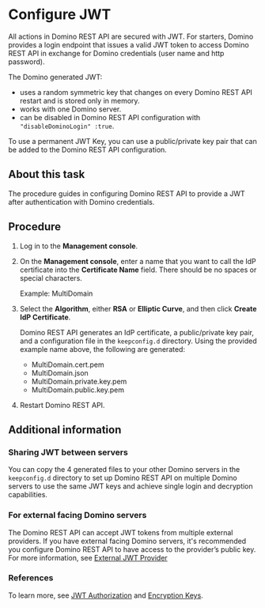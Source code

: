 # Configure JWT

All actions in Domino REST API are secured with JWT. For starters, Domino provides a login endpoint that issues a valid JWT token to access Domino REST API in exchange for Domino credentials (user name and http password).

The Domino generated JWT:

- uses a random symmetric key that changes on every Domino REST API restart and is stored only in memory.
- works with one Domino server.
- can be disabled in Domino REST API configuration with `"disableDominoLogin" :true`.

To use a permanent JWT Key, you can use a public/private key pair that can be added to the Domino REST API configuration.

## About this task

The procedure guides in configuring Domino REST API to provide a JWT after authentication with Domino credentials.

## Procedure

1. Log in to the **Management console**.
2. On the **Management console**, enter a name that you want to call the IdP certificate into the **Certificate Name** field. There should be no spaces or special characters.

    Example: MultiDomain

3. Select the **Algorithm**, either **RSA** or **Elliptic Curve**, and then click **Create IdP Certificate**.

    Domino REST API generates an IdP certificate, a public/private key pair, and a configuration file in the `keepconfig.d` directory. Using the provided example name above, the following are generated:

    - MultiDomain.cert.pem
    - MultiDomain.json
    - MultiDomain.private.key.pem
    - MultiDomain.public.key.pem

4. Restart Domino REST API.

## Additional information

### Sharing JWT between servers

You can copy the 4 generated files to your other Domino servers in the `keepconfig.d` directory to set up Domino REST API on multiple Domino servers to use the same JWT keys and achieve single login and decryption capabilities.

### For external facing Domino servers

The Domino REST API can accept JWT tokens from multiple external providers. If you have external facing Domino servers, it's recommended you configure Domino REST API to have access to the provider’s public key. For more information, see [External JWT Provider](../../../references/security/authentication.md#external-jwt-provider)

### References

To learn more, see [JWT Authorization](../../../references/security/authentication.md#jwt-authorization) and [Encryption Keys](../../../references/security/encryption.md).
